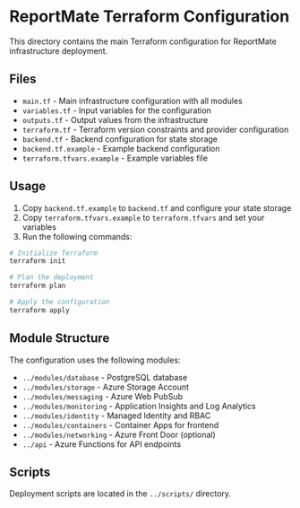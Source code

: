 # ReportMate Terraform Configuration

This directory contains the main Terraform configuration for ReportMate infrastructure deployment.

## Files

- `main.tf` - Main infrastructure configuration with all modules
- `variables.tf` - Input variables for the configuration
- `outputs.tf` - Output values from the infrastructure
- `terraform.tf` - Terraform version constraints and provider configuration
- `backend.tf` - Backend configuration for state storage
- `backend.tf.example` - Example backend configuration
- `terraform.tfvars.example` - Example variables file

## Usage

1. Copy `backend.tf.example` to `backend.tf` and configure your state storage
2. Copy `terraform.tfvars.example` to `terraform.tfvars` and set your variables
3. Run the following commands:

```bash
# Initialize Terraform
terraform init

# Plan the deployment
terraform plan

# Apply the configuration
terraform apply
```

## Module Structure

The configuration uses the following modules:
- `../modules/database` - PostgreSQL database
- `../modules/storage` - Azure Storage Account
- `../modules/messaging` - Azure Web PubSub
- `../modules/monitoring` - Application Insights and Log Analytics
- `../modules/identity` - Managed Identity and RBAC
- `../modules/containers` - Container Apps for frontend
- `../modules/networking` - Azure Front Door (optional)
- `../api` - Azure Functions for API endpoints

## Scripts

Deployment scripts are located in the `../scripts/` directory.
